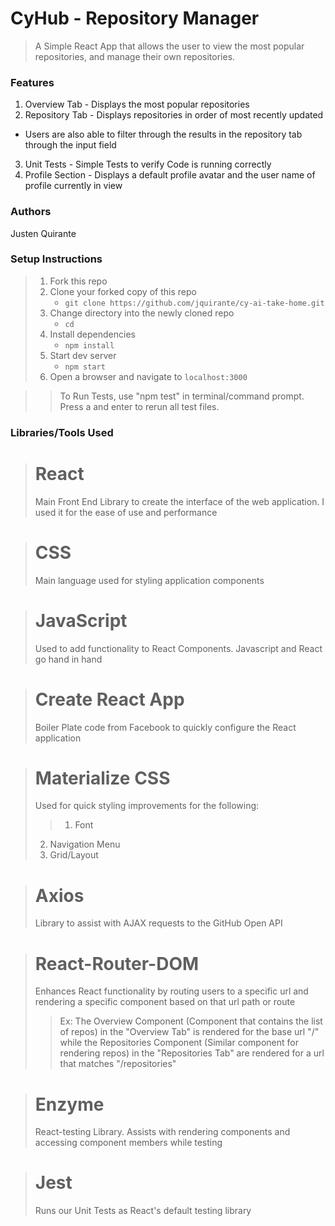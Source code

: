 # CyHub - Repository Manager

> A Simple React App that allows the user to view the most popular repositories, and manage their own repositories.

### Features

1. Overview Tab - Displays the most popular repositories
2. Repository Tab - Displays repositories in order of most recently updated 

  * Users are also able to filter through the results in the repository tab through the input field

3. Unit Tests - Simple Tests to verify Code is running correctly
4. Profile Section - Displays a default profile avatar and the user name of profile currently in view

### Authors

Justen Quirante

### Setup Instructions

> 1. Fork this repo
> 1. Clone your forked copy of this repo
>    - `git clone https://github.com/jquirante/cy-ai-take-home.git`
> 1. Change directory into the newly cloned repo
>    - `cd`
> 1. Install dependencies 
>    - `npm install`
> 1. Start dev server
>    - `npm start`
> 1. Open a browser and navigate to `localhost:3000`

>> To Run Tests, use "npm test" in terminal/command prompt. Press a and enter to rerun all test files.

### Libraries/Tools Used

> # React
> Main Front End Library to create the interface of the web application. I used it for the ease of use and performance

> # CSS
> Main language used for styling application components

> # JavaScript
> Used to add functionality to React Components. Javascript and React go hand in hand

> # Create React App
> Boiler Plate code from Facebook to quickly configure the React application

> # Materialize CSS
> Used for quick styling improvements for the following:
>> 1.  Font
> 2. Navigation Menu
> 3. Grid/Layout

> # Axios
> Library to assist with AJAX requests to the GitHub Open API

> # React-Router-DOM
> Enhances React functionality by routing users to a specific url and rendering a specific component based on that url path or route
>> Ex: The Overview Component (Component that contains the list of repos) in the "Overview Tab" is rendered for the base url "/" while the Repositories Component (Similar component for rendering repos) in the "Repositories Tab" are rendered for a url that matches "/repositories"

># Enzyme
> React-testing Library. Assists with rendering components and accessing component members while testing

> # Jest
> Runs our Unit Tests as React's default testing library
